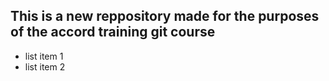 ## This is a new reppository made for the purposes of the accord training git course

- list item 1
- list item 2
